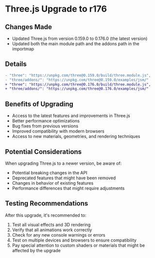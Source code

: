 # Three.js Upgrade to r176

## Changes Made
- Updated Three.js from version 0.159.0 to 0.176.0 (the latest version)
- Updated both the main module path and the addons path in the importmap

## Details
```diff
- "three": "https://unpkg.com/three@0.159.0/build/three.module.js",
- "three/addons/": "https://unpkg.com/three@0.159.0/examples/jsm/"
+ "three": "https://unpkg.com/three@0.176.0/build/three.module.js",
+ "three/addons/": "https://unpkg.com/three@0.176.0/examples/jsm/"
```

## Benefits of Upgrading
- Access to the latest features and improvements in Three.js
- Better performance optimizations
- Bug fixes from previous versions
- Improved compatibility with modern browsers
- Access to new materials, geometries, and rendering techniques

## Potential Considerations
When upgrading Three.js to a newer version, be aware of:
- Potential breaking changes in the API
- Deprecated features that might have been removed
- Changes in behavior of existing features
- Performance differences that might require adjustments

## Testing Recommendations
After this upgrade, it's recommended to:
1. Test all visual effects and 3D rendering
2. Verify that all animations work correctly
3. Check for any new console warnings or errors
4. Test on multiple devices and browsers to ensure compatibility
5. Pay special attention to custom shaders or materials that might be affected by the upgrade